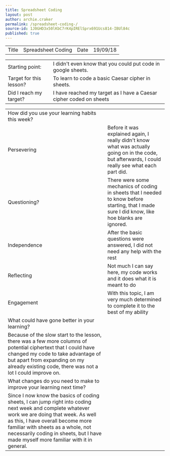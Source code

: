 ```yaml
---
title: Spreadsheet Coding 
layout: post
author: archie.craker
permalink: /spreadsheet-coding-/
source-id: 1J0GHD3x50lKbC7rK4pIRElSprx691Ucs814-IBUl84c
published: true
---
```

<table>
  <tr>
    <td>Title</td>
    <td>Spreadsheet Coding</td>
    <td>Date</td>
    <td>19/09/18</td>
  </tr>
</table>


<table>
  <tr>
    <td>Starting point:</td>
    <td>I didn't even know that you could put code in google sheets.</td>
  </tr>
  <tr>
    <td>Target for this lesson?</td>
    <td>To learn to code a basic Caesar cipher in sheets.</td>
  </tr>
  <tr>
    <td>Did I reach my target? </td>
    <td>I have reached my target as I have a Caesar cipher coded on sheets</td>
  </tr>
</table>


<table>
  <tr>
    <td>How did you use your learning habits this week?</td>
    <td></td>
  </tr>
  <tr>
    <td>Persevering</td>
    <td>Before it was explained again, I really didn't know what was actually going on in the code, but afterwards, I could really see what each part did.</td>
  </tr>
  <tr>
    <td>Questioning?</td>
    <td>There were some mechanics of coding in sheets that I needed to know before starting, that I made sure I did know, like hoe blanks are ignored.</td>
  </tr>
  <tr>
    <td>Independence</td>
    <td>After the basic questions were answered, I did not need any help with the rest</td>
  </tr>
  <tr>
    <td>Reflecting</td>
    <td>Not much I can say here, my code works and it does what it is meant to do</td>
  </tr>
  <tr>
    <td>Engagement</td>
    <td>With this topic, I am very much determined to complete it to the best of my ability</td>
  </tr>
  <tr>
    <td>What could have gone better in your learning?</td>
    <td></td>
  </tr>
  <tr>
    <td>Because of the slow start to the lesson, there was a few more columns of potential ciphertext that I could have changed my code to take advantage of  but apart from expanding on my already existing code, there was not a lot I could improve on.</td>
    <td></td>
  </tr>
  <tr>
    <td>What changes do you need to make to improve your learning next time?</td>
    <td></td>
  </tr>
  <tr>
    <td>Since I now know the basics of coding sheets, I can jump right into coding next week and complete whatever work we are doing that week. As well as this, I have overall become more familiar with sheets as a whole, not necessarily coding in sheets, but I have made myself more familiar with it in general.</td>
    <td></td>
  </tr>
</table>


